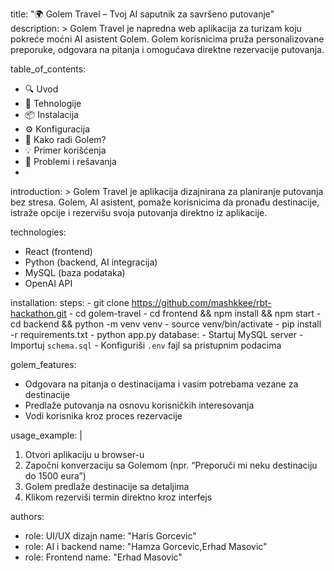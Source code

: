 title: "🌍 Golem Travel – Tvoj AI saputnik za savršeno putovanje"
description: >
  Golem Travel je napredna web aplikacija za turizam koju pokreće moćni AI asistent Golem.
  Golem korisnicima pruža personalizovane preporuke, odgovara na pitanja i omogućava direktne rezervacije putovanja.

table_of_contents:
  - 🔍 Uvod
  - 🚀 Tehnologije
  - 📦 Instalacija
  - ⚙️ Konfiguracija
  - 🧠 Kako radi Golem?
  - 💡 Primer korišćenja
  - 🐞 Problemi i rešavanja
  - 
introduction: >
  Golem Travel je aplikacija dizajnirana za planiranje putovanja bez stresa. Golem, AI asistent, 
  pomaže korisnicima da pronađu destinacije, istraže opcije i rezervišu svoja putovanja direktno iz aplikacije.

technologies:
  - React (frontend)
  - Python (backend, AI integracija)
  - MySQL (baza podataka)
  - OpenAI API 

installation:
  steps:
    - git clone https://github.com/mashkkee/rbt-hackathon.git
    - cd golem-travel
    - cd frontend && npm install && npm start
    - cd backend && python -m venv venv
    - source venv/bin/activate
    - pip install -r requirements.txt
    - python app.py
  database:
    - Startuj MySQL server
    - Importuj `schema.sql`
    - Konfiguriši `.env` fajl sa pristupnim podacima

golem_features:
  - Odgovara na pitanja o destinacijama i vasim potrebama vezane za destinacije
  - Predlaže putovanja na osnovu korisničkih interesovanja
  - Vodi korisnika kroz proces rezervacije

usage_example: |
  1. Otvori aplikaciju u browser-u
  2. Započni konverzaciju sa Golemom (npr. “Preporuči mi neku destinaciju do 1500 eura”)
  3. Golem predlaže destinacije sa detaljima
  4. Klikom rezerviši termin direktno kroz interfejs


authors:
  - role: UI/UX dizajn
    name: "Haris Gorcevic"
  - role: AI i backend
    name: "Hamza Gorcevic,Erhad Masovic"
  - role: Frontend
    name: "Erhad Masovic"
  
